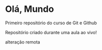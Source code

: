 # Olá, Mundo
 Primeiro repositório do curso de Git e Github

Repositório criado durante uma aula ao vivo!

alteração remota
